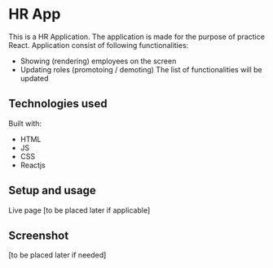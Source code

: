 # HR App

This is a HR Application.
The application is made for the purpose of practice React. Application consist of following functionalities:

- Showing (rendering) employees on the screen
- Updating roles (promotoing / demoting)
  The list of functionalities will be updated

## Technologies used

Built with:

- HTML
- JS
- CSS
- Reactjs

## Setup and usage

Live page [to be placed later if applicable]

## Screenshot

[to be placed later if needed]
